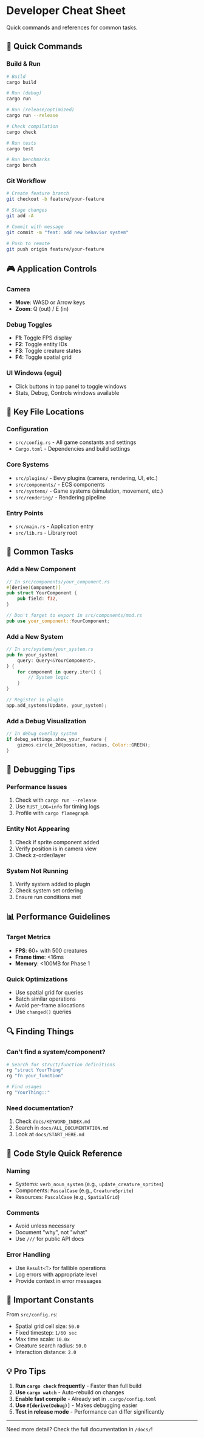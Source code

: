 # Developer Cheat Sheet

Quick commands and references for common tasks.

## 🚀 Quick Commands

### Build & Run
```bash
# Build
cargo build

# Run (debug)
cargo run

# Run (release/optimized)
cargo run --release

# Check compilation
cargo check

# Run tests
cargo test

# Run benchmarks
cargo bench
```

### Git Workflow
```bash
# Create feature branch
git checkout -b feature/your-feature

# Stage changes
git add -A

# Commit with message
git commit -m "feat: add new behavior system"

# Push to remote
git push origin feature/your-feature
```

## 🎮 Application Controls

### Camera
- **Move**: WASD or Arrow keys
- **Zoom**: Q (out) / E (in)

### Debug Toggles
- **F1**: Toggle FPS display
- **F2**: Toggle entity IDs
- **F3**: Toggle creature states
- **F4**: Toggle spatial grid

### UI Windows (egui)
- Click buttons in top panel to toggle windows
- Stats, Debug, Controls windows available

## 📁 Key File Locations

### Configuration
- `src/config.rs` - All game constants and settings
- `Cargo.toml` - Dependencies and build settings

### Core Systems
- `src/plugins/` - Bevy plugins (camera, rendering, UI, etc.)
- `src/components/` - ECS components
- `src/systems/` - Game systems (simulation, movement, etc.)
- `src/rendering/` - Rendering pipeline

### Entry Points
- `src/main.rs` - Application entry
- `src/lib.rs` - Library root

## 🔧 Common Tasks

### Add a New Component
```rust
// In src/components/your_component.rs
#[derive(Component)]
pub struct YourComponent {
    pub field: f32,
}

// Don't forget to export in src/components/mod.rs
pub use your_component::YourComponent;
```

### Add a New System
```rust
// In src/systems/your_system.rs
pub fn your_system(
    query: Query<&YourComponent>,
) {
    for component in query.iter() {
        // System logic
    }
}

// Register in plugin
app.add_systems(Update, your_system);
```

### Add a Debug Visualization
```rust
// In debug overlay system
if debug_settings.show_your_feature {
    gizmos.circle_2d(position, radius, Color::GREEN);
}
```

## 🐛 Debugging Tips

### Performance Issues
1. Check with `cargo run --release`
2. Use `RUST_LOG=info` for timing logs
3. Profile with `cargo flamegraph`

### Entity Not Appearing
1. Check if sprite component added
2. Verify position is in camera view
3. Check z-order/layer

### System Not Running
1. Verify system added to plugin
2. Check system set ordering
3. Ensure run conditions met

## 📊 Performance Guidelines

### Target Metrics
- **FPS**: 60+ with 500 creatures
- **Frame time**: <16ms
- **Memory**: <100MB for Phase 1

### Quick Optimizations
- Use spatial grid for queries
- Batch similar operations
- Avoid per-frame allocations
- Use `changed()` queries

## 🔍 Finding Things

### Can't find a system/component?
```bash
# Search for struct/function definitions
rg "struct YourThing"
rg "fn your_function"

# Find usages
rg "YourThing::"
```

### Need documentation?
1. Check `docs/KEYWORD_INDEX.md`
2. Search in `docs/ALL_DOCUMENTATION.md`
3. Look at `docs/START_HERE.md`

## 📝 Code Style Quick Reference

### Naming
- Systems: `verb_noun_system` (e.g., `update_creature_sprites`)
- Components: `PascalCase` (e.g., `CreatureSprite`)
- Resources: `PascalCase` (e.g., `SpatialGrid`)

### Comments
- Avoid unless necessary
- Document "why", not "what"
- Use `///` for public API docs

### Error Handling
- Use `Result<T>` for fallible operations
- Log errors with appropriate level
- Provide context in error messages

## 🚨 Important Constants

From `src/config.rs`:
- Spatial grid cell size: `50.0`
- Fixed timestep: `1/60 sec`
- Max time scale: `10.0x`
- Creature search radius: `50.0`
- Interaction distance: `2.0`

## 💡 Pro Tips

1. **Run `cargo check` frequently** - Faster than full build
2. **Use `cargo watch`** - Auto-rebuild on changes
3. **Enable fast compile** - Already set in `.cargo/config.toml`
4. **Use `#[derive(Debug)]`** - Makes debugging easier
5. **Test in release mode** - Performance can differ significantly

---

Need more detail? Check the full documentation in `/docs/`!